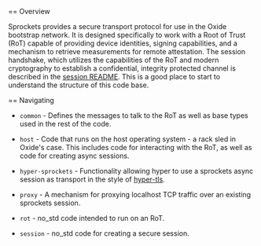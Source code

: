 == Overview

Sprockets provides a secure transport protocol for use in the Oxide bootstrap network. It is
designed specifically to work with a Root of Trust (RoT) capable of providing device identities, signing
capabilities, and a mechanism to retrieve measurements for remote attestation. The session
handshake, which utilizes the capabilities of the RoT and modern cryptography to establish a
confidential, integrity protected channel is described in the [session
README](https://github.com/oxidecomputer/sprockets/tree/main/session). This is a good place to start
to understand the structure of this code base.

== Navigating

*  `common` - Defines the messages to talk to the RoT as well as base types used in the rest of the
code.

* `host` - Code that runs on the host operating system - a rack sled in Oxide's case. This includes
code for interacting with the RoT, as well as code for creating async sessions.

* `hyper-sprockets` - Functionality allowing hyper to use a sprockets async session as transport in
the style of [hyper-tls](https://github.com/hyperium/hyper-tls).

* `proxy` - A mechanism for proxying localhost TCP traffic over an existing sprockets session.

* `rot` - no_std code intended to run on an RoT.

* `session` - no_std code for creating a secure session.
